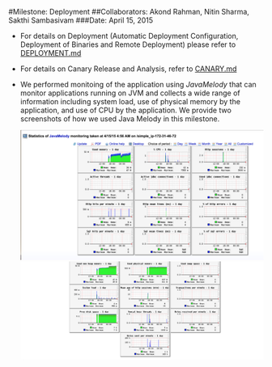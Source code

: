 #Milestone: Deployment
##Collaborators: Akond Rahman, Nitin Sharma, Sakthi Sambasivam 
###Date: April 15, 2015 

* For details on Deployment (Automatic Deployment Configuration, Deployment of Binaries and Remote Deployment) please refer to [DEPLOYMENT.md](DEPLOYMENT.md)
* For details on Canary Release and Analysis, refer to [CANARY.md](CANARY.md)
* We performed monitoing of the application using *JavaMelody* that can monitor applications running on JVM and collects a wide range of information including system load, use of physical memory by the application, and use of CPU by the application. We provide two screenshots of how we used Java Melody in this milestone.  

  ![monitor1](appMonitor1.png?raw=true=400x300) 
  ![monitor2](appMonitor2.png?raw=true=400x300)   
